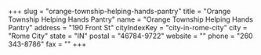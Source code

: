 +++
slug = "orange-township-helping-hands-pantry"
title = "Orange Township Helping Hands Pantry"
name = "Orange Township Helping Hands Pantry"
address = "190 Front St"
cityIndexKey = "city-in-rome-city"
city = "Rome City"
state = "IN"
postal = "46784-9722"
website = ""
phone = "260 343-8786"
fax = ""
+++
